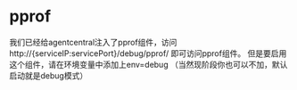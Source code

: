 # pprof

我们已经给agentcentral注入了pprof组件，访问http://{serviceIP:servicePort}/debug/pprof/ 即可访问pprof组件。
但是要启用这个组件，请在环境变量中添加上env=debug （当然现阶段你也可以不加，默认启动就是debug模式）